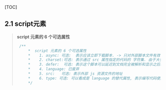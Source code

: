 [TOC]

## 2.1 script元素

> **script 元素的 6 个可选属性**
>
> ```js
>  /**
>      *  script 元素的 6 个可选属性
>      *    1. async: 可选:  表示应该立即下载脚本. -> 只对外部脚本文件有效
>      *    2. charset:可选: 表示通过 src 属性指定的代码的 字符集. 由于大多数浏览器会忽略它的值, 所以这个属性很少用
>      *    3. defer:  可选: 表示这个脚本可以延迟到文档完全被解析和显示之后再执行. 只对外部脚本文件有效
>      *    4. language: 已废弃
>      *    5. src:   可选: 表示外部 js 资源文件的地址
>      *    6. type: 可选: 可以看成是 language 的替代属性, 表示编写代码使用的脚本语言的内容类型.也称为 MIME 类型
>      */
> ```
>
> 